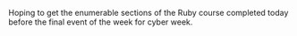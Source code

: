 Hoping to get the enumerable sections of the Ruby course completed today before the final event of the week for cyber week.